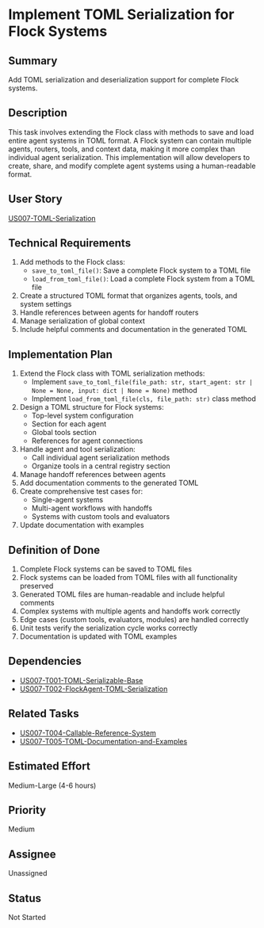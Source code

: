 # Implement TOML Serialization for Flock Systems

## Summary
Add TOML serialization and deserialization support for complete Flock systems.

## Description
This task involves extending the Flock class with methods to save and load entire agent systems in TOML format. A Flock system can contain multiple agents, routers, tools, and context data, making it more complex than individual agent serialization. This implementation will allow developers to create, share, and modify complete agent systems using a human-readable format.

## User Story
[US007-TOML-Serialization](.project/userstories/US007-TOML-Serialization.md)

## Technical Requirements
1. Add methods to the Flock class:
   - `save_to_toml_file()`: Save a complete Flock system to a TOML file
   - `load_from_toml_file()`: Load a complete Flock system from a TOML file
2. Create a structured TOML format that organizes agents, tools, and system settings
3. Handle references between agents for handoff routers
4. Manage serialization of global context
5. Include helpful comments and documentation in the generated TOML

## Implementation Plan
1. Extend the Flock class with TOML serialization methods:
   - Implement `save_to_toml_file(file_path: str, start_agent: str | None = None, input: dict | None = None)` method
   - Implement `load_from_toml_file(cls, file_path: str)` class method
2. Design a TOML structure for Flock systems:
   - Top-level system configuration
   - Section for each agent
   - Global tools section
   - References for agent connections
3. Handle agent and tool serialization:
   - Call individual agent serialization methods
   - Organize tools in a central registry section
4. Manage handoff references between agents
5. Add documentation comments to the generated TOML
6. Create comprehensive test cases for:
   - Single-agent systems
   - Multi-agent workflows with handoffs
   - Systems with custom tools and evaluators
7. Update documentation with examples

## Definition of Done
1. Complete Flock systems can be saved to TOML files
2. Flock systems can be loaded from TOML files with all functionality preserved
3. Generated TOML files are human-readable and include helpful comments
4. Complex systems with multiple agents and handoffs work correctly
5. Edge cases (custom tools, evaluators, modules) are handled correctly
6. Unit tests verify the serialization cycle works correctly
7. Documentation is updated with TOML examples

## Dependencies
- [US007-T001-TOML-Serializable-Base](.project/tasks/US007-T001-TOML-Serializable-Base.md)
- [US007-T002-FlockAgent-TOML-Serialization](.project/tasks/US007-T002-FlockAgent-TOML-Serialization.md)

## Related Tasks
- [US007-T004-Callable-Reference-System](.project/tasks/US007-T004-Callable-Reference-System.md)
- [US007-T005-TOML-Documentation-and-Examples](.project/tasks/US007-T005-TOML-Documentation-and-Examples.md)

## Estimated Effort
Medium-Large (4-6 hours)

## Priority
Medium

## Assignee
Unassigned

## Status
Not Started 